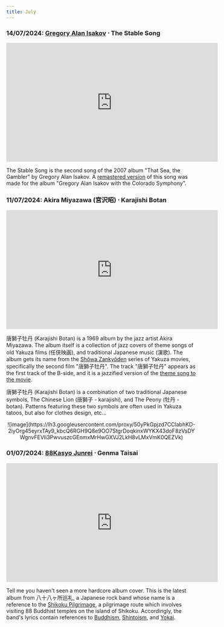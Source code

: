```yaml
---
title: July
---
```

### **14/07/2024**: [Gregory Alan Isakov](https://gregoryalanisakov.com) ⋅ The Stable Song
<iframe src="https://www.youtube.com/embed/jGDjO9kuKyY" width="560" height="315" title="A YouTube video" frameborder="0" allowfullscreen></iframe>

The Stable Song is the second song of the 2007 album "That Sea, the Gambler" by Gregory Alan Isakov. A [remastered version](https://www.youtube.com/watch?v=AqyAmmEkVvI) of this song was made for the album "Gregory Alan Isakov with the Colorado Symphony".

### **11/07/2024**: Akira Miyazawa (宮沢昭) ⋅ Karajishi Botan
<iframe src="https://www.youtube.com/embed/XcacYydRMZM" width="560" height="315" title="A YouTube video" frameborder="0" allowfullscreen></iframe>

唐獅子牡丹 (Karajishi Botan) is a 1969 album by the jazz artist Akira Miyazawa. The album itself is a collection of jazz covers of theme songs of old Yakuza films (任侠映画), and traditional Japanese music (演歌). The album gets its name from the [Shôwa Zankyôden](https://ja.wikipedia.org/wiki/昭和残侠伝シリーズ) series of Yakuza movies, specifically the second film "唐獅子牡丹". The track "唐獅子牡丹" appears as the first track of the B-side, and it is a jazzified version of the [theme song to the movie](https://www.youtube.com/watch?v=DJuxF65texc). 

唐獅子牡丹 (Karajishi Botan) is a combination of two traditional Japanese symbols, The Chinese Lion (唐獅子 - karajishi), and The Peony (牡丹 - botan). Patterns featuring these two symbols are often used in Yakuza tatoos, but also for clothes design, etc...

<div align="center" markdown="1">
![image](https://lh3.googleusercontent.com/proxy/50yPkGpjzd7CClabhKD-2iyOrg45eyrxTAy9_kbcQ6RGH9Q8e9OO7StgrDoqkinxWYKX43doF8zVsDYWgnvFEVIi3PwvuszcGEnmxMrHwGXVJ2LkH8vLMxVmK0QEZVk)
</div>

### **01/07/2024**: [88Kasyo Junrei](https://88kasyo.com) ⋅ Genma Taisai
<iframe src="https://www.youtube.com/embed/1KwZMSmCAIs" width="560" height="315" title="A YouTube video" frameborder="0" allowfullscreen></iframe>

Tell me you haven't seen a more hardcore album cover. This is the latest album from 八十八ヶ所巡礼, a Japanese rock band whose name is a reference to the [Shikoku Pilgrimage](https://en.wikipedia.org/wiki/Shikoku_Pilgrimage), a pilgrimage route which involves visiting 88 Buddhist temples on the island of Shikoku. Accordingly, the band's lyrics contain references to [Buddhism](https://en.wikipedia.org/wiki/Buddhism), [Shintoism](https://en.wikipedia.org/wiki/Shinto), and [Yokai](https://en.wikipedia.org/wiki/Y%C5%8Dkai).
